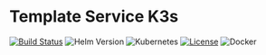 # Template Service K3s

[![Build Status](https://jenkins.ravcube.com/buildStatus/icon?job=PR%20Public/PR%20Template%20Service%20K3s&style=plastic)](https://jenkins.ravcube.com/job/PR%20Public/job/PR%20Template%20Service%20K3s/lastBuild/pipeline-overview/)
![Helm Version](https://img.shields.io/badge/helm-v3-blue?logo=helm&style=plastic)
![Kubernetes](https://img.shields.io/badge/kubernetes-K3s-orange?logo=kubernetes&style=plastic)
[![License](https://img.shields.io/github/license/KNOSERO/template_service_k3s?style=plastic)](https://github.com/KNOSERO/template_service_k3s/blob/master/LICENSE)
![Docker](https://img.shields.io/badge/Docker-Image-blue?logo=docker&style=plastic)